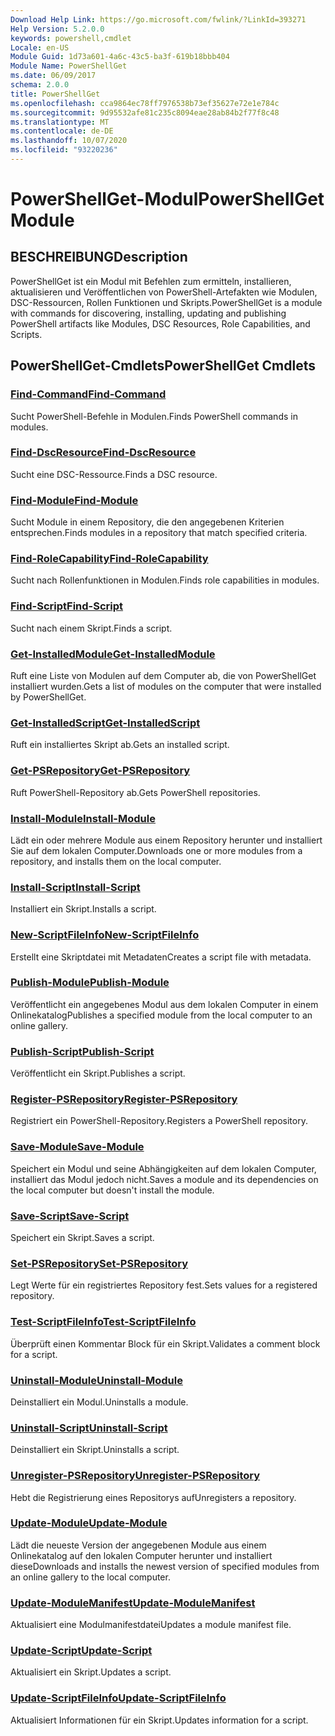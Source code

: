 ```yaml
---
Download Help Link: https://go.microsoft.com/fwlink/?LinkId=393271
Help Version: 5.2.0.0
keywords: powershell,cmdlet
Locale: en-US
Module Guid: 1d73a601-4a6c-43c5-ba3f-619b18bbb404
Module Name: PowerShellGet
ms.date: 06/09/2017
schema: 2.0.0
title: PowerShellGet
ms.openlocfilehash: cca9864ec78ff7976538b73ef35627e72e1e784c
ms.sourcegitcommit: 9d95532afe81c235c8094eae28ab84b2f77f8c48
ms.translationtype: MT
ms.contentlocale: de-DE
ms.lasthandoff: 10/07/2020
ms.locfileid: "93220236"
---
```

# <span data-ttu-id="eec6c-103">PowerShellGet-Modul</span><span class="sxs-lookup"><span data-stu-id="eec6c-103">PowerShellGet Module</span></span>

## <span data-ttu-id="eec6c-104">BESCHREIBUNG</span><span class="sxs-lookup"><span data-stu-id="eec6c-104">Description</span></span>

<span data-ttu-id="eec6c-105">PowerShellGet ist ein Modul mit Befehlen zum ermitteln, installieren, aktualisieren und Veröffentlichen von PowerShell-Artefakten wie Modulen, DSC-Ressourcen, Rollen Funktionen und Skripts.</span><span class="sxs-lookup"><span data-stu-id="eec6c-105">PowerShellGet is a module with commands for discovering, installing, updating and publishing PowerShell artifacts like Modules, DSC Resources, Role Capabilities, and Scripts.</span></span>

## <span data-ttu-id="eec6c-106">PowerShellGet-Cmdlets</span><span class="sxs-lookup"><span data-stu-id="eec6c-106">PowerShellGet Cmdlets</span></span>

### [<span data-ttu-id="eec6c-107">Find-Command</span><span class="sxs-lookup"><span data-stu-id="eec6c-107">Find-Command</span></span>](Find-Command.md)
<span data-ttu-id="eec6c-108">Sucht PowerShell-Befehle in Modulen.</span><span class="sxs-lookup"><span data-stu-id="eec6c-108">Finds PowerShell commands in modules.</span></span>

### [<span data-ttu-id="eec6c-109">Find-DscResource</span><span class="sxs-lookup"><span data-stu-id="eec6c-109">Find-DscResource</span></span>](Find-DscResource.md)
<span data-ttu-id="eec6c-110">Sucht eine DSC-Ressource.</span><span class="sxs-lookup"><span data-stu-id="eec6c-110">Finds a DSC resource.</span></span>

### [<span data-ttu-id="eec6c-111">Find-Module</span><span class="sxs-lookup"><span data-stu-id="eec6c-111">Find-Module</span></span>](Find-Module.md)
<span data-ttu-id="eec6c-112">Sucht Module in einem Repository, die den angegebenen Kriterien entsprechen.</span><span class="sxs-lookup"><span data-stu-id="eec6c-112">Finds modules in a repository that match specified criteria.</span></span>

### [<span data-ttu-id="eec6c-113">Find-RoleCapability</span><span class="sxs-lookup"><span data-stu-id="eec6c-113">Find-RoleCapability</span></span>](Find-RoleCapability.md)
<span data-ttu-id="eec6c-114">Sucht nach Rollenfunktionen in Modulen.</span><span class="sxs-lookup"><span data-stu-id="eec6c-114">Finds role capabilities in modules.</span></span>

### [<span data-ttu-id="eec6c-115">Find-Script</span><span class="sxs-lookup"><span data-stu-id="eec6c-115">Find-Script</span></span>](Find-Script.md)
<span data-ttu-id="eec6c-116">Sucht nach einem Skript.</span><span class="sxs-lookup"><span data-stu-id="eec6c-116">Finds a script.</span></span>

### [<span data-ttu-id="eec6c-117">Get-InstalledModule</span><span class="sxs-lookup"><span data-stu-id="eec6c-117">Get-InstalledModule</span></span>](Get-InstalledModule.md)
<span data-ttu-id="eec6c-118">Ruft eine Liste von Modulen auf dem Computer ab, die von PowerShellGet installiert wurden.</span><span class="sxs-lookup"><span data-stu-id="eec6c-118">Gets a list of modules on the computer that were installed by PowerShellGet.</span></span>

### [<span data-ttu-id="eec6c-119">Get-InstalledScript</span><span class="sxs-lookup"><span data-stu-id="eec6c-119">Get-InstalledScript</span></span>](Get-InstalledScript.md)
<span data-ttu-id="eec6c-120">Ruft ein installiertes Skript ab.</span><span class="sxs-lookup"><span data-stu-id="eec6c-120">Gets an installed script.</span></span>

### [<span data-ttu-id="eec6c-121">Get-PSRepository</span><span class="sxs-lookup"><span data-stu-id="eec6c-121">Get-PSRepository</span></span>](Get-PSRepository.md)
<span data-ttu-id="eec6c-122">Ruft PowerShell-Repository ab.</span><span class="sxs-lookup"><span data-stu-id="eec6c-122">Gets PowerShell repositories.</span></span>

### [<span data-ttu-id="eec6c-123">Install-Module</span><span class="sxs-lookup"><span data-stu-id="eec6c-123">Install-Module</span></span>](Install-Module.md)
<span data-ttu-id="eec6c-124">Lädt ein oder mehrere Module aus einem Repository herunter und installiert Sie auf dem lokalen Computer.</span><span class="sxs-lookup"><span data-stu-id="eec6c-124">Downloads one or more modules from a repository, and installs them on the local computer.</span></span>

### [<span data-ttu-id="eec6c-125">Install-Script</span><span class="sxs-lookup"><span data-stu-id="eec6c-125">Install-Script</span></span>](Install-Script.md)
<span data-ttu-id="eec6c-126">Installiert ein Skript.</span><span class="sxs-lookup"><span data-stu-id="eec6c-126">Installs a script.</span></span>

### [<span data-ttu-id="eec6c-127">New-ScriptFileInfo</span><span class="sxs-lookup"><span data-stu-id="eec6c-127">New-ScriptFileInfo</span></span>](New-ScriptFileInfo.md)
<span data-ttu-id="eec6c-128">Erstellt eine Skriptdatei mit Metadaten</span><span class="sxs-lookup"><span data-stu-id="eec6c-128">Creates a script file with metadata.</span></span>

### [<span data-ttu-id="eec6c-129">Publish-Module</span><span class="sxs-lookup"><span data-stu-id="eec6c-129">Publish-Module</span></span>](Publish-Module.md)
<span data-ttu-id="eec6c-130">Veröffentlicht ein angegebenes Modul aus dem lokalen Computer in einem Onlinekatalog</span><span class="sxs-lookup"><span data-stu-id="eec6c-130">Publishes a specified module from the local computer to an online gallery.</span></span>

### [<span data-ttu-id="eec6c-131">Publish-Script</span><span class="sxs-lookup"><span data-stu-id="eec6c-131">Publish-Script</span></span>](Publish-Script.md)
<span data-ttu-id="eec6c-132">Veröffentlicht ein Skript.</span><span class="sxs-lookup"><span data-stu-id="eec6c-132">Publishes a script.</span></span>

### [<span data-ttu-id="eec6c-133">Register-PSRepository</span><span class="sxs-lookup"><span data-stu-id="eec6c-133">Register-PSRepository</span></span>](Register-PSRepository.md)
<span data-ttu-id="eec6c-134">Registriert ein PowerShell-Repository.</span><span class="sxs-lookup"><span data-stu-id="eec6c-134">Registers a PowerShell repository.</span></span>

### [<span data-ttu-id="eec6c-135">Save-Module</span><span class="sxs-lookup"><span data-stu-id="eec6c-135">Save-Module</span></span>](Save-Module.md)
<span data-ttu-id="eec6c-136">Speichert ein Modul und seine Abhängigkeiten auf dem lokalen Computer, installiert das Modul jedoch nicht.</span><span class="sxs-lookup"><span data-stu-id="eec6c-136">Saves a module and its dependencies on the local computer but doesn't install the module.</span></span>

### [<span data-ttu-id="eec6c-137">Save-Script</span><span class="sxs-lookup"><span data-stu-id="eec6c-137">Save-Script</span></span>](Save-Script.md)
<span data-ttu-id="eec6c-138">Speichert ein Skript.</span><span class="sxs-lookup"><span data-stu-id="eec6c-138">Saves a script.</span></span>

### [<span data-ttu-id="eec6c-139">Set-PSRepository</span><span class="sxs-lookup"><span data-stu-id="eec6c-139">Set-PSRepository</span></span>](Set-PSRepository.md)
<span data-ttu-id="eec6c-140">Legt Werte für ein registriertes Repository fest.</span><span class="sxs-lookup"><span data-stu-id="eec6c-140">Sets values for a registered repository.</span></span>

### [<span data-ttu-id="eec6c-141">Test-ScriptFileInfo</span><span class="sxs-lookup"><span data-stu-id="eec6c-141">Test-ScriptFileInfo</span></span>](Test-ScriptFileInfo.md)
<span data-ttu-id="eec6c-142">Überprüft einen Kommentar Block für ein Skript.</span><span class="sxs-lookup"><span data-stu-id="eec6c-142">Validates a comment block for a script.</span></span>

### [<span data-ttu-id="eec6c-143">Uninstall-Module</span><span class="sxs-lookup"><span data-stu-id="eec6c-143">Uninstall-Module</span></span>](Uninstall-Module.md)
<span data-ttu-id="eec6c-144">Deinstalliert ein Modul.</span><span class="sxs-lookup"><span data-stu-id="eec6c-144">Uninstalls a module.</span></span>

### [<span data-ttu-id="eec6c-145">Uninstall-Script</span><span class="sxs-lookup"><span data-stu-id="eec6c-145">Uninstall-Script</span></span>](Uninstall-Script.md)
<span data-ttu-id="eec6c-146">Deinstalliert ein Skript.</span><span class="sxs-lookup"><span data-stu-id="eec6c-146">Uninstalls a script.</span></span>

### [<span data-ttu-id="eec6c-147">Unregister-PSRepository</span><span class="sxs-lookup"><span data-stu-id="eec6c-147">Unregister-PSRepository</span></span>](Unregister-PSRepository.md)
<span data-ttu-id="eec6c-148">Hebt die Registrierung eines Repositorys auf</span><span class="sxs-lookup"><span data-stu-id="eec6c-148">Unregisters a repository.</span></span>

### [<span data-ttu-id="eec6c-149">Update-Module</span><span class="sxs-lookup"><span data-stu-id="eec6c-149">Update-Module</span></span>](Update-Module.md)
<span data-ttu-id="eec6c-150">Lädt die neueste Version der angegebenen Module aus einem Onlinekatalog auf den lokalen Computer herunter und installiert diese</span><span class="sxs-lookup"><span data-stu-id="eec6c-150">Downloads and installs the newest version of specified modules from an online gallery to the local computer.</span></span>

### [<span data-ttu-id="eec6c-151">Update-ModuleManifest</span><span class="sxs-lookup"><span data-stu-id="eec6c-151">Update-ModuleManifest</span></span>](Update-ModuleManifest.md)
<span data-ttu-id="eec6c-152">Aktualisiert eine Modulmanifestdatei</span><span class="sxs-lookup"><span data-stu-id="eec6c-152">Updates a module manifest file.</span></span>

### [<span data-ttu-id="eec6c-153">Update-Script</span><span class="sxs-lookup"><span data-stu-id="eec6c-153">Update-Script</span></span>](Update-Script.md)
<span data-ttu-id="eec6c-154">Aktualisiert ein Skript.</span><span class="sxs-lookup"><span data-stu-id="eec6c-154">Updates a script.</span></span>

### [<span data-ttu-id="eec6c-155">Update-ScriptFileInfo</span><span class="sxs-lookup"><span data-stu-id="eec6c-155">Update-ScriptFileInfo</span></span>](Update-ScriptFileInfo.md)
<span data-ttu-id="eec6c-156">Aktualisiert Informationen für ein Skript.</span><span class="sxs-lookup"><span data-stu-id="eec6c-156">Updates information for a script.</span></span>
